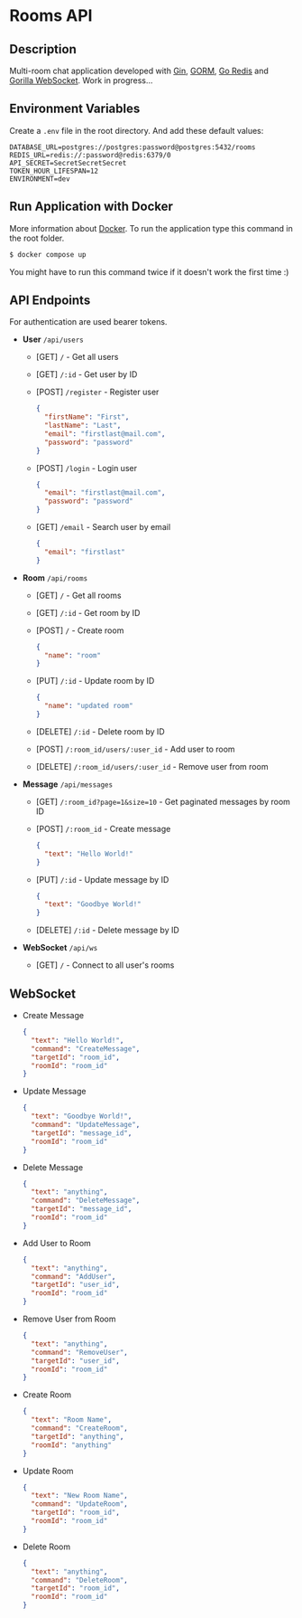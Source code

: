 # Rooms API

## Description

Multi-room chat application developed with [Gin](https://gin-gonic.com/), [GORM](https://gorm.io/index.html), [Go Redis](https://redis.uptrace.dev/) and [Gorilla WebSocket](https://pkg.go.dev/github.com/gorilla/websocket).
Work in progress...

## Environment Variables

Create a `.env` file in the root directory. And add these default values:

```
DATABASE_URL=postgres://postgres:password@postgres:5432/rooms
REDIS_URL=redis://:password@redis:6379/0
API_SECRET=SecretSecretSecret
TOKEN_HOUR_LIFESPAN=12
ENVIRONMENT=dev
```

## Run Application with Docker

More information about [Docker](https://www.docker.com/).
To run the application type this command in the root folder.

```bash
$ docker compose up
```

You might have to run this command twice if it doesn't work the first time :)

## API Endpoints

For authentication are used bearer tokens.

- **User** `/api/users`

  - [GET] `/` - Get all users

  - [GET] `/:id` - Get user by ID

  - [POST] `/register` - Register user

    ```json
    {
      "firstName": "First",
      "lastName": "Last",
      "email": "firstlast@mail.com",
      "password": "password"
    }
    ```

  - [POST] `/login` - Login user

    ```json
    {
      "email": "firstlast@mail.com",
      "password": "password"
    }
    ```

  - [GET] `/email` - Search user by email

    ```json
    {
      "email": "firstlast"
    }
    ```

- **Room** `/api/rooms`

  - [GET] `/` - Get all rooms

  - [GET] `/:id` - Get room by ID

  - [POST] `/` - Create room

    ```json
    {
      "name": "room"
    }
    ```

  - [PUT] `/:id` - Update room by ID

    ```json
    {
      "name": "updated room"
    }
    ```

  - [DELETE] `/:id` - Delete room by ID

  - [POST] `/:room_id/users/:user_id` - Add user to room

  - [DELETE] `/:room_id/users/:user_id` - Remove user from room

- **Message** `/api/messages`

  - [GET] `/:room_id?page=1&size=10` - Get paginated messages by room ID

  - [POST] `/:room_id` - Create message

    ```json
    {
      "text": "Hello World!"
    }
    ```

  - [PUT] `/:id` - Update message by ID

    ```json
    {
      "text": "Goodbye World!"
    }
    ```

  - [DELETE] `/:id` - Delete message by ID

- **WebSocket** `/api/ws`

  - [GET] `/` - Connect to all user's rooms

## WebSocket

- Create Message

  ```json
  {
    "text": "Hello World!",
    "command": "CreateMessage",
    "targetId": "room_id",
    "roomId": "room_id"
  }
  ```

- Update Message

  ```json
  {
    "text": "Goodbye World!",
    "command": "UpdateMessage",
    "targetId": "message_id",
    "roomId": "room_id"
  }
  ```

- Delete Message

  ```json
  {
    "text": "anything",
    "command": "DeleteMessage",
    "targetId": "message_id",
    "roomId": "room_id"
  }
  ```

- Add User to Room

  ```json
  {
    "text": "anything",
    "command": "AddUser",
    "targetId": "user_id",
    "roomId": "room_id"
  }
  ```

- Remove User from Room

  ```json
  {
    "text": "anything",
    "command": "RemoveUser",
    "targetId": "user_id",
    "roomId": "room_id"
  }
  ```

- Create Room

  ```json
  {
    "text": "Room Name",
    "command": "CreateRoom",
    "targetId": "anything",
    "roomId": "anything"
  }
  ```

- Update Room

  ```json
  {
    "text": "New Room Name",
    "command": "UpdateRoom",
    "targetId": "room_id",
    "roomId": "room_id"
  }
  ```

- Delete Room

  ```json
  {
    "text": "anything",
    "command": "DeleteRoom",
    "targetId": "room_id",
    "roomId": "room_id"
  }
  ```

